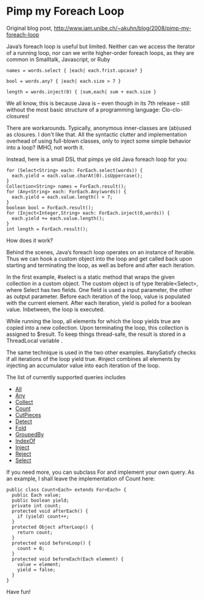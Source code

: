 # Pimp my Foreach Loop

Original blog post, <http://www.iam.unibe.ch/~akuhn/blog/2008/pimp-my-foreach-loop>

Java’s foreach loop is useful but limited. Neither can we access the iterator of a running loop, nor can we write higher-order foreach loops, as they are common in Smalltalk, Javascript, or Ruby

    names = words.select { |each| each.frist.upcase? }     

    bool = words.any? { |each| each.size > 7 }

    length = words.inject(0) { |sum,each| sum + each.size }

We all know, this is because Java is – even though in its 7th release – still without the most basic structure of a programming language: Clo-clo-closures! 

There are workarounds. Typically, anonymous inner-classes are (ab)used as closures. I don't like that. All the syntactic clutter and implementation overhead of using full-blown classes, only to inject some simple behavior into a loop? IMHO, not worth it.

Instead, here is a small DSL that pimps ye old Java foreach loop for you:

	for (Select<String> each: ForEach.select(words)) {
	  each.yield = each.value.charAt(0).isUppercase();
	}
	Collection<String> names = ForEach.result();
	for (Any<String> each: ForEach.Any(words)) {
	  each.yield = each.value.length() > 7;
	}
	boolean bool = ForEach.result();
	for (Inject<Integer,String> each: ForEach.inject(0,words)) {
	  each.yield += each.value.length();
	}
	int length = ForEach.result();

How does it work?

Behind the scenes, Java’s foreach loop operates on an instance of Iterable. Thus we can hook a custom object into the loop and get called back upon starting and terminating the loop, as well as before and after each iteration.

In the first example, #select is a static method that wraps the given collection in a custom object. The custom object is of type Iterable&lt;Select&gt;, where Select has two fields. One field is used a input parameter, the other as output parameter. Before each iteration of the loop, value is populated with the current element. After each iteration, yield is polled for a boolean value. Inbetween, the loop is executed.

While running the loop, all elements for which the loop yields true are copied into a new collection. Upon terminating the loop, this collection is assigned to $result. To keep things thread-safe, the result is stored in a ThreadLocal variable .

The same technique is used in the two other examples. #anySatisfy checks if all iterations of the loop yield true. #inject combines all elements by injecting an accumulator value into each iteration of the loop.

The list of currently supported queries includes

- [All](https://github.com/akuhn/foreach/blob/master/ForEach/src/ch/akuhn/foreach/All.java)
- [Any](https://github.com/akuhn/foreach/blob/master/ForEach/src/ch/akuhn/foreach/Any.java)
- [Collect](https://github.com/akuhn/foreach/blob/master/ForEach/src/ch/akuhn/foreach/Collect.java)
- [Count](https://github.com/akuhn/foreach/blob/master/ForEach/src/ch/akuhn/foreach/Count.java)
- [CutPieces](https://github.com/akuhn/foreach/blob/master/ForEach/src/ch/akuhn/foreach/CutPieces.java)
- [Detect](https://github.com/akuhn/foreach/blob/master/ForEach/src/ch/akuhn/foreach/Detect.java)
- [Fold](https://github.com/akuhn/foreach/blob/master/ForEach/src/ch/akuhn/foreach/Fold.java)
- [GroupedBy](https://github.com/akuhn/foreach/blob/master/ForEach/src/ch/akuhn/foreach/GroupedBy.java)
- [IndexOf](https://github.com/akuhn/foreach/blob/master/ForEach/src/ch/akuhn/foreach/IndexOf.java)
- [Inject](https://github.com/akuhn/foreach/blob/master/ForEach/src/ch/akuhn/foreach/Inject.java)
- [Reject](https://github.com/akuhn/foreach/blob/master/ForEach/src/ch/akuhn/foreach/Reject.java)
- [Select](https://github.com/akuhn/foreach/blob/master/ForEach/src/ch/akuhn/foreach/Select.java)

If you need more, you can subclass For<Each> and implement your own query. As an example, I shall leave the implementation of Count here:

	public class Count<Each> extends For<Each> {
	  public Each value;
	  public boolean yield;
	  private int count;
	  protected void afterEach() {
	    if (yield) count++;
	  }
	  protected Object afterLoop() {
	    return count;
	  }
	  protected void beforeLoop() {
	    count = 0;
	  }
	  protected void beforeEach(Each element) {
	    value = element;
	    yield = false;
	  }
	}

Have fun!